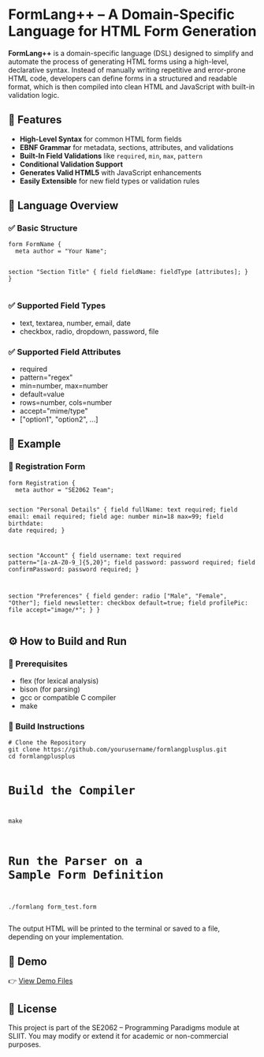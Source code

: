 <!DOCTYPE html>
<html lang="en">
<head>
  <meta charset="UTF-8" />
  <meta name="viewport" content="width=device-width, initial-scale=1.0"/>
  
    

</head>
<body>

  <h1>FormLang++ – A Domain-Specific Language for HTML Form Generation</h1>

  <p><strong>FormLang++</strong> is a domain-specific language (DSL) designed to simplify and automate the process of generating HTML forms using a high-level, declarative syntax. Instead of manually writing repetitive and error-prone HTML code, developers can define forms in a structured and readable format, which is then compiled into clean HTML and JavaScript with built-in validation logic.</p>

  <h2>🚀 Features</h2>
  <ul>
    <li><strong>High-Level Syntax</strong> for common HTML form fields</li>
    <li><strong>EBNF Grammar</strong> for metadata, sections, attributes, and validations</li>
    <li><strong>Built-In Field Validations</strong> like <code>required</code>, <code>min</code>, <code>max</code>, <code>pattern</code></li>
    <li><strong>Conditional Validation Support</strong></li>
    <li><strong>Generates Valid HTML5</strong> with JavaScript enhancements</li>
    <li><strong>Easily Extensible</strong> for new field types or validation rules</li>
  </ul>

  <h2>📘 Language Overview</h2>

  <h3>✅ Basic Structure</h3>
  <pre><code>form FormName {
  meta author = "Your Name";

  section "Section Title" {
    field fieldName: fieldType [attributes];
  }
}</code></pre>

  <h3>✅ Supported Field Types</h3>
  <ul>
    <li>text, textarea, number, email, date</li>
    <li>checkbox, radio, dropdown, password, file</li>
  </ul>

  <h3>✅ Supported Field Attributes</h3>
  <ul>
    <li>required</li>
    <li>pattern="regex"</li>
    <li>min=number, max=number</li>
    <li>default=value</li>
    <li>rows=number, cols=number</li>
    <li>accept="mime/type"</li>
    <li>["option1", "option2", ...]</li>
  </ul>

  <h2>📜 Example</h2>

  <h3>🔐 Registration Form</h3>
  <pre><code>form Registration {
  meta author = "SE2062 Team";

  section "Personal Details" {
    field fullName: text required;
    field email: email required;
    field age: number min=18 max=99;
    field birthdate: date required;
  }

  section "Account" {
    field username: text required pattern="[a-zA-Z0-9_]{5,20}";
    field password: password required;
    field confirmPassword: password required;
  }

  section "Preferences" {
    field gender: radio ["Male", "Female", "Other"];
    field newsletter: checkbox default=true;
    field profilePic: file accept="image/*";
  }
}</code></pre>

  <h2>⚙️ How to Build and Run</h2>

  <h3>🧾 Prerequisites</h3>
  <ul>
    <li>flex (for lexical analysis)</li>
    <li>bison (for parsing)</li>
    <li>gcc or compatible C compiler</li>
    <li>make</li>
  </ul>

  <h3>🔨 Build Instructions</h3>
  <pre><code># Clone the Repository
git clone https://github.com/yourusername/formlangplusplus.git
cd formlangplusplus

# Build the Compiler
make

# Run the Parser on a Sample Form Definition
./formlang form_test.form</code></pre>

  <p>The output HTML will be printed to the terminal or saved to a file, depending on your implementation.</p>

  

  <h2>🔗 Demo</h2>
  <p>👉 <a href="https://mysliit-my.sharepoint.com/:f:/g/personal/it23425590_my_sliit_lk/Eut73oC7IbdEu66gFssmJpcBCicm92SYGScnj2BgPkSGlg?e=zQkGMY" target="_blank">View Demo Files</a></p>

  <h2>📄 License</h2>
  <p>This project is part of the SE2062 – Programming Paradigms module at SLIIT. You may modify or extend it for academic or non-commercial purposes.</p>

</body>
</html>
